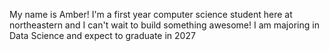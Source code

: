 My name is Amber! I'm a first year computer science student here at northeastern and I can't wait to build something awesome!
I am majoring in Data Science and expect to graduate in 2027
